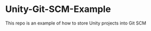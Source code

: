 Unity-Git-SCM-Example
=====================

This repo is an example of how to store Unity projects into Git SCM
